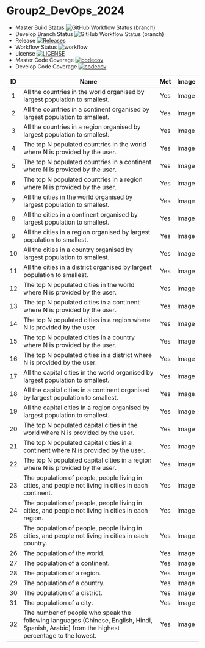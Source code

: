 # Group2_DevOps_2024

* Master Build Status ![GitHub Workflow Status (branch)](https://img.shields.io/github/actions/workflow/status/40518402/Group2_DevOps_2024/main.yml?branch=master)
* Develop Branch Status ![GitHub Workflow Status (branch)](https://img.shields.io/github/actions/workflow/status/40518402/Group2_DevOps_2024/main.yml?branch=develop)
* Release [![Releases](https://img.shields.io/github/release/40518402/Group2_DevOps_2024/all.svg?style=flat-square)](https://github.com/40518402/Group2_DevOps_2024/releases)
* Workflow Status  ![workflow](https://github.com/40518402/Group2_DevOps_2024/actions/workflows/main.yml/badge.svg)
* License [![LICENSE](https://img.shields.io/github/license/40518402/Group2_DevOps_2024.svg?style=flat-square)](https://github.com/40518402/Group2_DevOps_2024/blob/master/LICENSE)
* Master Code Coverage [![codecov](https://codecov.io/github/40518402/Group2_DevOps_2024/branch/master/graph/badge.svg?token=ES6WGKMHF6)](https://codecov.io/github/40518402/Group2_DevOps_2024)
* Develop Code Coverage [![codecov](https://codecov.io/github/40518402/Group2_DevOps_2024/branch/develop/graph/badge.svg?token=ES6WGKMHF6)](https://codecov.io/github/40518402/Group2_DevOps_2024)

| ID | Name                                                                                                                                         | Met | Image |
|:--:|----------------------------------------------------------------------------------------------------------------------------------------------|:---:|-------|
| 1  | All the countries in the world organised by largest population to smallest.                                                                  | Yes | Image |
| 2  | All the countries in a continent organised by largest population to smallest.                                                                | Yes | Image |
| 3  | All the countries in a region organised by largest population to smallest.                                                                   | Yes | Image |
| 4  | The top N populated countries in the world where N is provided by the user.                                                                  | Yes | Image |
| 5  | The top N populated countries in a continent where N is provided by the user.                                                                | Yes | Image |
| 6  | The top N populated countries in a region where N is provided by the user.                                                                   | Yes | Image |
| 7  | All the cities in the world organised by largest population to smallest.                                                                     | Yes | Image |
| 8  | All the cities in a continent organised by largest population to smallest.                                                                   | Yes | Image |
| 9  | All the cities in a region organised by largest population to smallest.                                                                      | Yes | Image |
| 10 | All the cities in a country organised by largest population to smallest.                                                                     | Yes | Image |
| 11 | All the cities in a district organised by largest population to smallest.                                                                    | Yes | Image |
| 12 | The top N populated cities in the world where N is provided by the user.                                                                     | Yes | Image |
| 13 | The top N populated cities in a continent where N is provided by the user.                                                                   | Yes | Image |
| 14 | The top N populated cities in a region where N is provided by the user.                                                                      | Yes | Image |
| 15 | The top N populated cities in a country where N is provided by the user.                                                                     | Yes | Image |
| 16 | The top N populated cities in a district where N is provided by the user.                                                                    | Yes | Image |
| 17 | All the capital cities in the world organised by largest population to smallest.                                                             | Yes | Image |
| 18 | All the capital cities in a continent organised by largest population to smallest.                                                           | Yes | Image |
| 19 | All the capital cities in a region organised by largest population to smallest.                                                              | Yes | Image |
| 20 | The top N populated capital cities in the world where N is provided by the user.                                                             | Yes | Image |
| 21 | The top N populated capital cities in a continent where N is provided by the user.                                                           | Yes | Image |
| 22 | The top N populated capital cities in a region where N is provided by the user.                                                              | Yes | Image |
| 23 | The population of people, people living in cities, and people not living in cities in each continent.                                        | Yes | Image |
| 24 | The population of people, people living in cities, and people not living in cities in each region.                                           | Yes | Image |
| 25 | The population of people, people living in cities, and people not living in cities in each country.                                          | Yes | Image |
| 26 | The population of the world.                                                                                                                 | Yes | Image |
| 27 | The population of a continent.                                                                                                               | Yes | Image |
| 28 | The population of a region.                                                                                                                  | Yes | Image |
| 29 | The population of a country.                                                                                                                 | Yes | Image |
| 30 | The population of a district.                                                                                                                | Yes | Image |
| 31 | The population of a city.                                                                                                                    | Yes | Image |
| 32 | The number of people who speak the following languages (Chinese, English, Hindi, Spanish, Arabic) from the highest percentage to the lowest. | Yes | Image |